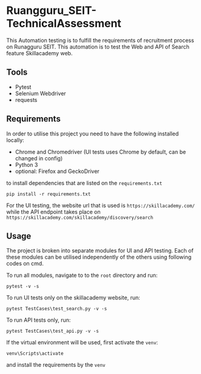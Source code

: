 # Ruangguru_SEIT-TechnicalAssessment
This Automation testing is to fulfill the requirements of recruitment process on Runagguru SEIT. This automation is to test the Web and API of Search feature Skillacademy web.

## Tools
* Pytest
* Selenium Webdriver
* requests

## Requirements

In order to utilise this project you need to have the following installed locally:

* Chrome and Chromedriver (UI tests uses Chrome by default, can be changed in config)
* Python 3
* optional: Firefox and GeckoDriver

to install dependencies that are listed on the `requirements.txt`

`pip install -r requirements.txt`

For the UI testing, the website url that is used is `https://skillacademy.com/`
while the API endpoint takes place on `https://skillacademy.com/skillacademy/discovery/search`

## Usage

The project is broken into separate modules for UI and API testing. Each of these modules can be utilised independently of the others using following codes on cmd.

To run all modules, navigate to to the `root` directory and run:

`pytest -v -s`

To run UI tests only on the skillacademy website, run:

`pytest TestCases\test_search.py -v -s`

To run API tests only, run:

`pytest TestCases\test_api.py -v -s`

If the virtual environment will be used, first activate the `venv`:

`venv\Scripts\activate`

and install the requirements by the `venv` 
